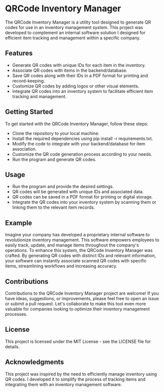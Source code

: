 # QRCode Inventory Manager

The QRCode Inventory Manager is a utility tool designed to generate QR codes for use in an inventory management system. This project was developed to complement an internal software solution I designed for efficient item tracking and management within a specific company.

## Features
- Generate QR codes with unique IDs for each item in the inventory.
- Associate QR codes with items in the backend/database.
- Save QR codes along with their IDs in a PDF format for printing and record-keeping.
- Customize QR codes by adding logos or other visual elements.
- Integrate QR codes into an inventory system to facilitate efficient item tracking and management.

## Getting Started
To get started with the QRCode Inventory Manager, follow these steps:

- Clone the repository to your local machine.
- Install the required dependencies using pip install -r requirements.txt.
- Modify the code to integrate with your backend/database for item association.
- Customize the QR code generation process according to your needs.
- Run the program and generate QR codes.

## Usage
- Run the program and provide the desired settings.
- QR codes will be generated with unique IDs and associated data.
- QR codes can be saved in a PDF format for printing or digital storage.
- Integrate the QR codes into your inventory system by scanning them or linking them to the relevant item records.

## Example
Imagine your company has developed a proprietary internal software to revolutionize inventory management. This software empowers employees to easily track, update, and manage items throughout the company's operations. To enhance this system, the QRCode Inventory Manager was crafted. By generating QR codes with distinct IDs and relevant information, your software can instantly associate scanned QR codes with specific items, streamlining workflows and increasing accuracy.

## Contributions
Contributions to the QRCode Inventory Manager project are welcome! If you have ideas, suggestions, or improvements, please feel free to open an issue or submit a pull request. Let's collaborate to make this tool even more valuable for companies looking to optimize their inventory management processes.

## License
This project is licensed under the MIT License - see the LICENSE file for details.

## Acknowledgments
This project was inspired by the need to efficiently manage inventory using QR codes. I developed it to simplify the process of tracking items and integrating them with an inventory management software.

